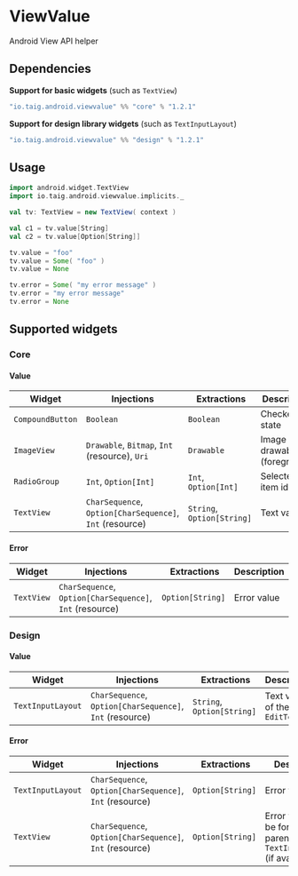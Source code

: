 # ViewValue
Android View API helper

## Dependencies

**Support for basic widgets** (such as `TextView`)

````scala
"io.taig.android.viewvalue" %% "core" % "1.2.1"
````

**Support for design library widgets** (such as `TextInputLayout`)

````scala
"io.taig.android.viewvalue" %% "design" % "1.2.1"
````

## Usage

````scala
import android.widget.TextView
import io.taig.android.viewvalue.implicits._

val tv: TextView = new TextView( context )

val c1 = tv.value[String]
val c2 = tv.value[Option[String]]

tv.value = "foo"
tv.value = Some( "foo" )
tv.value = None

tv.error = Some( "my error message" )
tv.error = "my error message"
tv.error = None
````

## Supported widgets

### Core

#### Value

| Widget | Injections | Extractions | Description |
| --- | --- | --- | --- |
| `CompoundButton` | `Boolean` | `Boolean` | Checked state |
| `ImageView` | `Drawable`, `Bitmap`, `Int` (resource), `Uri` | `Drawable` | Image drawable (foreground) |
| `RadioGroup` | `Int`, `Option[Int]` | `Int`, `Option[Int]` | Selected item id |
| `TextView` | `CharSequence`, `Option[CharSequence]`, `Int` (resource) | `String`, `Option[String]` | Text value |

#### Error

| Widget | Injections | Extractions | Description |
| --- | --- | --- | --- |
| `TextView` | `CharSequence`, `Option[CharSequence]`, `Int` (resource) | `Option[String]` | Error value |

### Design

#### Value

| Widget | Injections | Extractions | Description |
| --- | --- | --- | --- |
| `TextInputLayout` | `CharSequence`, `Option[CharSequence]`, `Int` (resource) | `String`, `Option[String]` | Text value of the inner `EditText` |

#### Error

| Widget | Injections | Extractions | Description |
| --- | --- | --- | --- |
| `TextInputLayout` | `CharSequence`, `Option[CharSequence]`, `Int` (resource) | `Option[String]` | Error value |
| `TextView` | `CharSequence`, `Option[CharSequence]`, `Int` (resource) | `Option[String]` | Error value will be forwarded to parent `TextInputLayout` (if available) |
